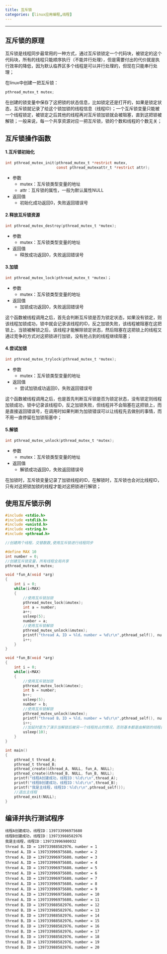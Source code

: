 ```yaml
---
title: 互斥锁
categories: [linux应用编程,线程]
---
```


----------------

## 互斥锁的原理

互斥锁是线程同步最常用的一种方式，通过互斥锁锁定一个代码块，被锁定的这个代码块，所有的线程只能顺序执行（不能并行处理），但是需要付出的代价就是执行效率的降低，因为默认临界区多个线程是可以并行处理的，但现在只能串行处理；

在linux中创建一把互斥锁：

~~~c
pthread_mutex_t mutex;
~~~

在创建的锁变量中保存了这把锁的状态信息，比如锁定还是打开的，如果是锁定状态，互斥锁就记录了给这个锁加锁的线程信息（线程ID）；一个互斥锁变量只能被一个线程锁定，被锁定之后其他的线程再对互斥锁加锁就会被阻塞，直到这把锁被解锁；一般来说，每一个共享资源对应一把互斥锁，锁的个数和线程的个数无关；

## 互斥锁操作函数

#### 1.互斥锁初始化

~~~c
int pthread_mutex_init(pthread_mutex_t *restrict mutex,
                       const pthread_mutexattr_t *restrict attr);
~~~

- 参数
  - mutex：互斥锁类型变量的地址
  - attr：互斥锁的属性，一般为默认属性NULL
- 返回值
  - 初始化成功返回0，失败返回错误号

#### 2.释放互斥锁资源

~~~c
int pthread_mutex_destroy(pthread_mutex_t *mutex);
~~~

- 参数
  - mutex：互斥锁类型变量的地址
- 返回值
  - 释放成功返回0，失败返回错误号

#### 3.加锁

~~~c
int pthread_mutex_lock(pthread_mutex_t *mutex)；
~~~

- 参数
  - mutex：互斥锁类型变量的地址
- 返回值
  - 加锁成功返回0，失败返回错误号

这个函数被线程调用之后，首先会判断互斥锁是否为锁定状态，如果没有锁定，则该线程加锁成功，锁中就会记录该线程的ID，反之加锁失败，该线程被阻塞在这把锁上，当锁被解锁之后，该线程才能解除锁定状态，然后阻塞在这把锁上的线程又通过竞争的方式对这把锁进行加锁，没有抢占到的线程继续阻塞；

#### 4.尝试加锁

~~~c
int pthread_mutex_trylock(pthread_mutex_t *mutex);
~~~

- 参数
  - mutex：互斥锁类型变量的地址
- 返回值
  - 尝试加锁成功返回0，失败返回错误号

这个函数被线程调用之后，也是首先判断互斥锁是否为锁定状态，没有锁定则线程加锁成功，锁中记录该线程ID，反之加锁失败，但线程并不会阻塞在这把锁上，而是直接返回错误号，在调用时如果判断为加锁错误可以让线程先去做别的事情，而不用一直停留在加锁阻塞中；

#### 5.解锁

~~~c
int pthread_mutex_unlock(pthread_mutex_t *mutex);
~~~

- 参数
  - mutex：互斥锁类型变量的地址
- 返回值
  - 解锁成功返回0，失败返回错误号

在加锁时，互斥锁变量记录了加锁线程的ID，在解锁时，互斥锁也会对比线程ID，只有对这把锁加锁的线程才能对这把锁进行解锁；

## 使用互斥锁示例

~~~c
#include <stdio.h>
#include <stdlib.h>
#include <unistd.h>
#include <string.h>
#include <pthread.h>

//创建两个线程，交替数数,使用互斥锁进行线程同步

#define MAX 10
int number = 0;
//创建互斥锁变量，所有线程全局共享
pthread_mutex_t mutex;

void *fun_A(void *arg)
{
    int i = 0;
    while(i<MAX)
    {
        //使用互斥锁加锁
        pthread_mutex_lock(&mutex);
        int a = number;
        a++;
        usleep(5);
        number = a;
        //使用互斥锁解锁
        pthread_mutex_unlock(&mutex);
        printf("thread A，ID = %ld，number = %d\r\n",pthread_self(), number);
        i++;
    }
}

void *fun_B(void *arg)
{
    int i = 0;
    while(i<MAX)
    {
        //使用互斥锁加锁
        pthread_mutex_lock(&mutex);
        int b = number;
        b++;
        usleep(5);
        number = b;
        //使用互斥锁解锁
        pthread_mutex_unlock(&mutex);
        printf("thread B，ID = %ld，number = %d\r\n",pthread_self(), number);
        i++;
        //加延时是为了演示当解锁后被另一个线程抢占的情况，否则基本都是由解锁的线程自己抢占掉了
        usleep(10);
    }
}

int main()
{
    pthread_t thread_A;
    pthread_t thread_B;
    pthread_create(&thread_A, NULL, fun_A, NULL);
    pthread_create(&thread_B, NULL, fun_B, NULL);
    printf("线程A创建成功，线程ID：%ld\r\n",thread_A);
    printf("线程B创建成功，线程ID：%ld\r\n",thread_B);
    printf("我是主线程，线程ID：%ld\r\n",pthread_self());
    //退出主线程
    pthread_exit(NULL);
}
~~~

## 编译并执行测试程序

~~~shell
线程A创建成功，线程ID：139733996975680
线程B创建成功，线程ID：139733988582976
我是主线程，线程ID：139733996980032
thread B，ID = 139733988582976，number = 1
thread A，ID = 139733996975680，number = 2
thread A，ID = 139733996975680，number = 3
thread A，ID = 139733996975680，number = 4
thread A，ID = 139733996975680，number = 5
thread A，ID = 139733996975680，number = 6
thread A，ID = 139733996975680，number = 7
thread A，ID = 139733996975680，number = 8
thread A，ID = 139733996975680，number = 9
thread A，ID = 139733996975680，number = 10
thread A，ID = 139733996975680，number = 11
thread B，ID = 139733988582976，number = 12
thread B，ID = 139733988582976，number = 13
thread B，ID = 139733988582976，number = 14
thread B，ID = 139733988582976，number = 15
thread B，ID = 139733988582976，number = 16
thread B，ID = 139733988582976，number = 17
thread B，ID = 139733988582976，number = 18
thread B，ID = 139733988582976，number = 19
thread B，ID = 139733988582976，number = 20
~~~

